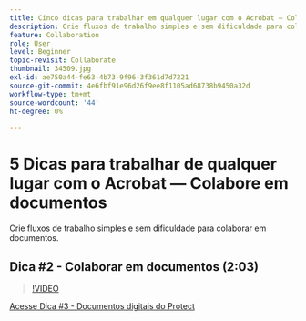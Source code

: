 ```yaml
---
title: Cinco dicas para trabalhar em qualquer lugar com o Acrobat — Colaborar em documentos
description: Crie fluxos de trabalho simples e sem dificuldade para colaborar em documentos
feature: Collaboration
role: User
level: Beginner
topic-revisit: Collaborate
thumbnail: 34509.jpg
exl-id: ae750a44-fe63-4b73-9f96-3f361d7d7221
source-git-commit: 4e6fbf91e96d26f9ee8f1105ad68738b9450a32d
workflow-type: tm+mt
source-wordcount: '44'
ht-degree: 0%

---
```


# 5 Dicas para trabalhar de qualquer lugar com o Acrobat — Colabore em documentos

Crie fluxos de trabalho simples e sem dificuldade para colaborar em documentos.

## Dica #2 - Colaborar em documentos (2:03)

>[!VIDEO](https://video.tv.adobe.com/v/34509?quality=12&learn=on&hidetitle=true)

[Acesse Dica #3 - Documentos digitais do Protect](protect-digital-documents.md)